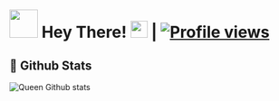 # <img src="https://i.pinimg.com/originals/01/63/6c/01636c5434cd0462086620c60fdfec16.gif" width="50px"> Hey There! <img src="https://raw.githubusercontent.com/MartinHeinz/MartinHeinz/master/wave.gif" width="30px"> | [![Profile views](https://gpvc.arturio.dev/TheAyeshu)](https://github.com/TheAyeshu)



##  👑 **Github Stats**
![Queen Github stats](https://github-readme-stats.vercel.app/api?username=QueenArzoo&show_icons=true&theme=tokyonight)

